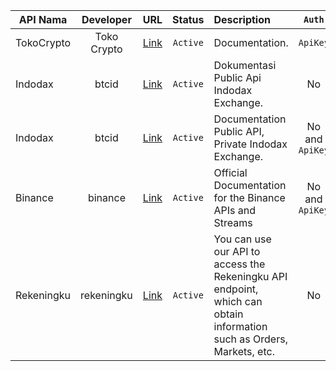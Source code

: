 | API Nama | Developer | URL | Status | Description |  `Auth`  |
| ---------------------------- | :----------------------: | :-----------------------------------------------------------------------: | :-----: | :------------------------------------------------------------------------------------------------------------------- | :------: |
| TokoCrypto | Toko Crypto |           [Link](https://www.tokocrypto.com/apidocs/#api-document-description)           | `Active` | Documentation.                                                                                                     |      `ApiKey`      |
| Indodax    |    btcid    | [Link](https://github.com/btcid/indodax-official-api-docs/blob/master/Public-RestAPI.md) | `Active` | Dokumentasi Public Api Indodax Exchange.                                                                                                 |       No        |
| Indodax    |    btcid    |                [Link](https://github.com/btcid/indodax-official-api-docs)                | `Active` | Documentation Public API, Private Indodax Exchange.                                                                                   | No and `ApiKey` |
| Binance    |   binance   |                 [Link](https://github.com/binance/binance-spot-api-docs)                 | `Active` | Official Documentation for the Binance APIs and Streams                                                                                  | No and `ApiKey` |
| Rekeningku | rekeningku  |                     [Link](https://api.rekeningku.com/#introduction)                     | `Active` | You can use our API to access the Rekeningku API endpoint, which can obtain information such as Orders, Markets, etc. |       No        |